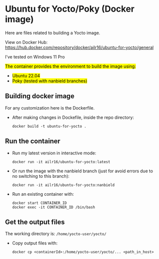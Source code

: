 # Ubuntu for Yocto/Poky (Docker image)
Here are files related to building a Yocto image.

View on Docker Hub:  
https://hub.docker.com/repository/docker/ailr16/ubuntu-for-yocto/general

I've tested on Windows 11 Pro

<mark>The container provides the environment to build the image using:
- <mark>Ubuntu 22.04
- <mark>Poky (tested with nanbield branches)


## Building docker image
For any customization here is the Dockerfile.
- After making changes in Dockefile, inside the repo directory:
    ```
    docker build -t ubuntu-for-yocto . 
    ```

## Run the container
- Run my latest version in interactive mode:
    ```
    docker run -it ailr16/ubuntu-for-yocto:latest
    ```

- Or run the image with the nanbield branch (just for avoid errors due to no switching to this branch):
    ```
    docker run -it ailr16/ubuntu-for-yocto:nanbield
    ```
- Run an existing container with:
    ```
    docker start CONTAINER_ID
    docker exec -it CONTAINER_ID /bin/bash
    ```
  

## Get the output files
The working directory is:
    ```
    /home/yocto-user/yocto/
    ```
- Copy output files with:
    ```
    docker cp <containerId>:/home/yocto-user/yocto/... <path_in_host>
    ```
